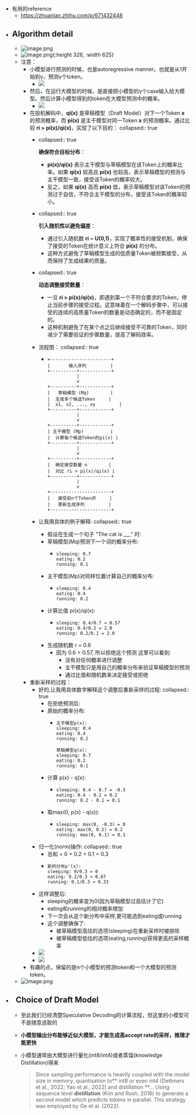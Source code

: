 - 有用的reference
	- https://zhuanlan.zhihu.com/p/671432448
- ## Algorithm detail
	- ![image.png](../assets/image_1733729027823_0.png)
	- ![image.png](../assets/image_1733729138092_0.png){:height 326, :width 625}
	- 注意：
		- 小模型进行预测的时候，也是autoregressive manner。也就是从1开始到γ，预测γ个token。
			- ![](https://pic2.zhimg.com/v2-e0c585a4b4f533868549f64e8de72d69_1440w.jpg)
		- 然后，在运行大模型的时候，是直接把小模型的γ个case输入给大模型。然后计算小模型得到的token在大模型预测中的概率。
			- ![](https://pic4.zhimg.com/v2-33e598e0f793b77d0dbd052afb47aca9_1440w.jpg)
		- 在投机解码中，**qi(x)** 是草稿模型（Draft Model）对下一个Token **x** 的预测概率，而 **pi(x)** 是主干模型对同一Token **x** 的预测概率。通过比较 **ri > pi(x)/qi(x)**，实现了以下目的：
		  collapsed:: true
			- collapsed:: true
			  
			  **确保符合目标分布**：
				- **pi(x)/qi(x)** 表示主干模型与草稿模型在该Token上的概率比率。如果 **qi(x)** 较高且 **pi(x)** 也较高，表示草稿模型的预测与主干模型一致，接受该Token的概率较大。
				- 反之，如果 **qi(x)** 高而 **pi(x)** 低，表示草稿模型对该Token的预测过于自信，不符合主干模型的分布，接受该Token的概率较小。
			- collapsed:: true
			  
			  **引入随机性以避免偏差**：
				- 通过引入随机数 **ri ~ U(0,1)**，实现了概率性的接受机制，确保了接受的Token在统计意义上符合 **pi(x)** 的分布。
				- 这种方式避免了草稿模型生成的低质量Token被频繁接受，从而保持了生成结果的质量。
			- collapsed:: true
			  
			  **动态调整接受数量**：
				- 一旦 **ri > pi(x)/qi(x)**，即遇到第一个不符合要求的Token，停止当前步骤的接受过程。这意味着在一个解码步骤中，可以接受的连续的高质量Token的数量是动态确定的，而不是固定的。
				- 这种机制避免了在某个点之后继续接受不可靠的Token，同时减少了需要验证的步骤数量，提高了解码效率。
			- 流程图：
			  collapsed:: true
				- ```
				  +-----------------------+
				  |       输入序列         |
				  +----------+------------+
				             |
				             v
				  +----------+------------+
				  |   草稿模型 (Mq)        |
				  |  生成多个候选Token     |
				  |  x1, x2, ..., xγ         |
				  +----------+------------+
				             |
				             v
				  +----------+------------+
				  | 主干模型 (Mp)          |
				  |  计算每个候选Token的pi(x) |
				  +----------+------------+
				             |
				             v
				  +----------+------------+
				  |  确定接受数量 n        |
				  |  对比 ri > pi(x)/qi(x) |
				  +----------+------------+
				             |
				             v
				  +-----------------------+
				  |   接受前n个Token并     |
				  |   更新生成序列         |
				  +-----------------------+
				  ```
			- 让我用具体的例子解释:
			  collapsed:: true
				- 假设在生成一个句子 "The cat is ___" 时:
				- 草稿模型(Mq)预测下一个词的概率分布:
					- ```
					  sleeping: 0.7
					  eating: 0.2
					  running: 0.1
					  ```
				- 主干模型(Mp)对同样位置计算自己的概率分布:
					- ```
					  sleeping: 0.4
					  eating: 0.4
					  running: 0.2
					  ```
				- 计算比值 pi(x)/qi(x):
					- ```
					  sleeping: 0.4/0.7 ≈ 0.57
					  eating: 0.4/0.2 = 2.0
					  running: 0.2/0.1 = 2.0
					  ```
				- 生成随机数 r = 0.6
					- 因为 0.6 > 0.57, 所以拒绝这个预测
					  这里可以看到:
						- 没有对任何概率进行调整
						- 主干模型只是用自己的概率分布来验证草稿模型的预测
						- 通过比值和随机数来决定接受或拒绝
		- 重新采样的过程：
			- 好的,让我用具体数字解释这个调整后重新采样的过程:
			  collapsed:: true
				- 在拒绝预测后:
				- 原始的概率分布:
					- ```
					  主干模型p(x):
					  sleeping: 0.4
					  eating: 0.4
					  running: 0.2
					  
					  草稿模型q(x):
					  sleeping: 0.7
					  eating: 0.2
					  running: 0.1
					  ```
				- 计算 p(x) - q(x):
					- ```
					  sleeping: 0.4 - 0.7 = -0.3
					  eating: 0.4 - 0.2 = 0.2
					  running: 0.2 - 0.1 = 0.1
					  ```
				- 取max(0, p(x) - q(x)):
					- ```
					  sleeping: max(0, -0.3) = 0
					  eating: max(0, 0.2) = 0.2
					  running: max(0, 0.1) = 0.1
					  ```
			- 归一化(norm)操作:
			  collapsed:: true
				- 总和 = 0 + 0.2 + 0.1 = 0.3
				- ```
				  新的分布p'(x):
				  sleeping: 0/0.3 = 0
				  eating: 0.2/0.3 ≈ 0.67
				  running: 0.1/0.3 ≈ 0.33
				  ```
			- 这样调整后:
				- sleeping的概率变为0(因为草稿模型过高估计了它)
				- eating和running的相对概率增加
				- 下一次会从这个新分布中采样,更可能选到eating或running
				- 这个调整确保了:
					- 被草稿模型高估的选项(sleeping)在重新采样时被排除
					- 被草稿模型低估的选项(eating,running)获得更高的采样概率
			- ![](https://pica.zhimg.com/v2-3fda94f84a7174dae44c858262b497ce_1440w.jpg)
			- ![](https://pic4.zhimg.com/v2-d8cb0d90a7d98037c917b293a6bf7dd9_1440w.jpg)
		- 有趣的点，保留的是n个小模型的预测token和一个大模型的预测token。
	- ![image.png](../assets/image_1733724848365_0.png)
- ##   Choice of Draft Model
	- 至此我们已经清楚Speculative Decoding的计算流程，但这里的小模型可不是随意选取的
	- **小模型输出分布能够近似大模型，才能生成高accept rate的采样，推理才能更快**
	- 小模型通常由大模型进行量化(int8/int4)或者蒸馏(knowledge Distillation)得来
	  
	  > Since sampling performance is heavily coupled with the model size in memory, quantisation to** int8 or even int4 (Dettmers et al., 2022; Yao et al., 2022) and distillation **...
	  Using sequence level **distillation** (Kim and Rush, 2016) to generate a second model which predicts tokens in parallel. This strategy was employed by Ge et al. (2022).